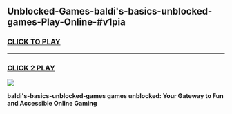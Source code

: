 
## Unblocked-Games-baldi's-basics-unblocked-games-Play-Online-#v1pia
<h3>
<a href="https://premium.freeplayer.one?title=baldi's-basics-unblocked-games&ref=27F">CLICK TO PLAY</a></h3>
<hr>

<h3>
<a href="https://premium.freeplayer.one?title=baldi's-basics-unblocked-games&ref=27F">CLICK 2 PLAY</a>
  
</h3>

<a href="https://premium.freeplayer.one?title=baldi's-basics-unblocked-games&ref=27F"><img src="https://clearcache.store/games.png"></a>


**baldi's-basics-unblocked-games games unblocked: Your Gateway to Fun and Accessible Online Gaming**
